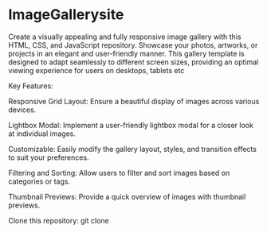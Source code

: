# ImageGallerysite
Create a visually appealing and fully responsive image gallery with this HTML, CSS, and JavaScript repository. Showcase your photos, artworks, or projects in an elegant and user-friendly manner. This gallery template is designed to adapt seamlessly to different screen sizes, providing an optimal viewing experience for users on desktops, tablets etc

Key Features:

Responsive Grid Layout: Ensure a beautiful display of images across various devices.

Lightbox Modal: Implement a user-friendly lightbox modal for a closer look at individual images.

Customizable: Easily modify the gallery layout, styles, and transition effects to suit your preferences.

Filtering and Sorting: Allow users to filter and sort images based on categories or tags.

Thumbnail Previews: Provide a quick overview of images with thumbnail previews.

Clone this repository: git clone 



